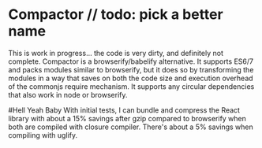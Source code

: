 # Compactor // todo: pick a better name
This is work in progress... the code is very dirty, and definitely not complete.
Compactor is a browserify/babelify alternative. It supports ES6/7 and packs modules similar to browserify, but it does so by transforming the modules in a way that saves on both the code size and execution overhead of the commonjs require mechanism. It supports any circular dependencies that also work in node or browserify.

#Hell Yeah Baby
With initial tests, I can bundle and compress the React library with about a 15% savings after gzip compared to browserify when both are compiled with closure compiler. There's about a 5% savings when compiling with uglify.